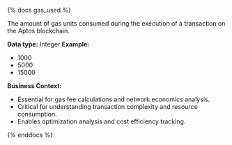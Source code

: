 {% docs gas_used %}

The amount of gas units consumed during the execution of a transaction on the Aptos blockchain.

**Data type:** Integer
**Example:**
- 1000
- 5000
- 15000

**Business Context:**
- Essential for gas fee calculations and network economics analysis.
- Critical for understanding transaction complexity and resource consumption.
- Enables optimization analysis and cost efficiency tracking.

{% enddocs %}